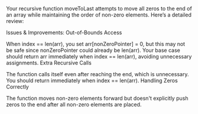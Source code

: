 Your recursive function moveToLast attempts to move all zeros to the end of an array while maintaining the order of non-zero elements. Here’s a detailed review:

Issues & Improvements:
Out-of-Bounds Access

When index == len(arr), you set arr[nonZeroPointer] = 0, but this may not be safe since nonZeroPointer could already be len(arr).
Your base case should return arr immediately when index == len(arr), avoiding unnecessary assignments.
Extra Recursive Calls

The function calls itself even after reaching the end, which is unnecessary. You should return immediately when index == len(arr).
Handling Zeros Correctly

The function moves non-zero elements forward but doesn't explicitly push zeros to the end after all non-zero elements are placed.